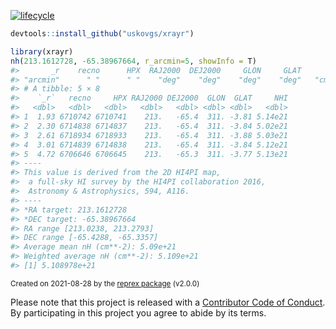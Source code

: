 [![lifecycle](https://img.shields.io/badge/lifecycle-experimental-orange.svg)](https://www.tidyverse.org/lifecycle/#experimental)

```R
devtools::install_github("uskovgs/xrayr")
```


```R
library(xrayr)
nh(213.1612728, -65.38967664, r_arcmin=5, showInfo = T)
#>       _r    recno      HPX  RAJ2000  DEJ2000     GLON     GLAT      NHI 
#> "arcmin"      " "      " "    "deg"    "deg"    "deg"    "deg"   "cm-2" 
#> # A tibble: 5 × 8
#>    `_r`   recno     HPX RAJ2000 DEJ2000  GLON  GLAT     NHI
#>   <dbl>   <dbl>   <dbl>   <dbl>   <dbl> <dbl> <dbl>   <dbl>
#> 1  1.93 6710742 6710741    213.   -65.4  311. -3.81 5.14e21
#> 2  2.30 6714838 6714837    213.   -65.4  311. -3.84 5.02e21
#> 3  2.61 6718934 6718933    213.   -65.4  311. -3.88 5.03e21
#> 4  3.01 6714839 6714838    213.   -65.4  311. -3.84 5.12e21
#> 5  4.72 6706646 6706645    213.   -65.3  311. -3.77 5.13e21
#> ----
#> This value is derived from the 2D HI4PI map, 
#>  a full-sky HI survey by the HI4PI collaboration 2016,
#>  Astronomy & Astrophysics, 594, A116.
#> ----
#> *RA target: 213.1612728
#> *DEC target: -65.38967664
#> RA range [213.0238, 213.2793]
#> DEC range [-65.4288, -65.3357]
#> Average mean nH (cm**-2): 5.09e+21 
#> Weighted average nH (cm**-2): 5.109e+21
#> [1] 5.108978e+21
```

<sup>Created on 2021-08-28 by the [reprex package](https://reprex.tidyverse.org) (v2.0.0)</sup>



Please note that this project is released with a [Contributor Code of Conduct](CODE_OF_CONDUCT.md).
  By participating in this project you agree to abide by its terms.
